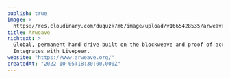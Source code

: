 ```yaml
---
publish: true
image: >-
  https://res.cloudinary.com/duquzk7m6/image/upload/v1665428535/arweave_nrjgyo.png
title: Arweave
richtext: >
  Global, permanent hard drive built on the blockweave and proof of access.
  Integrates with Livepeer.
website: "https://www.arweave.org/"
createdAt: "2022-10-05T18:30:00.000Z"
---
```

